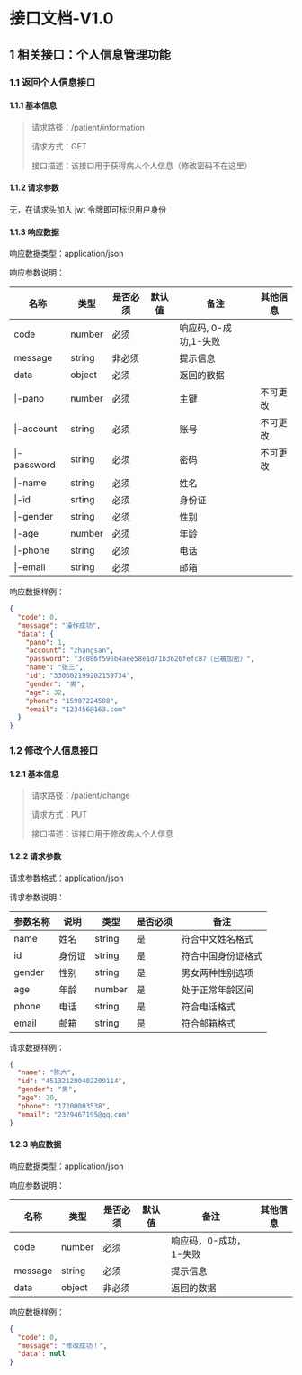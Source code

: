 # 接口文档-V1.0

## 1 相关接口：个人信息管理功能

### 1.1 返回个人信息接口

#### 1.1.1 基本信息

> 请求路径：/patient/information
>
> 请求方式：GET
>
> 接口描述：该接口用于获得病人个人信息（修改密码不在这里）

#### 1.1.2 请求参数

无，在请求头加入 jwt 令牌即可标识用户身份

#### 1.1.3 响应数据

响应数据类型：application/json

响应参数说明：

| 名称        | 类型   | 是否必须 | 默认值 | 备注                  | 其他信息 |
| ----------- | ------ | -------- | ------ | --------------------- | -------- |
| code        | number | 必须     |        | 响应码, 0-成功,1-失败 |          |
| message     | string | 非必须   |        | 提示信息              |          |
| data        | object | 必须     |        | 返回的数据            |          |
| \|-pano     | number | 必须     |        | 主键                  | 不可更改 |
| \|-account  | string | 必须     |        | 账号                  | 不可更改 |
| \|-password | string | 必须     |        | 密码                  | 不可更改 |
| \|-name     | string | 必须     |        | 姓名                  |          |
| \|-id       | srting | 必须     |        | 身份证                |          |
| \|-gender   | string | 必须     |        | 性别                  |          |
| \|-age      | number | 必须     |        | 年龄                  |          |
| \|-phone    | string | 必须     |        | 电话                  |          |
| \|-email    | string | 必须     |        | 邮箱                  |          |

响应数据样例：

```json
{
  "code": 0,
  "message": "操作成功",
  "data": {
    "pano": 1,
    "account": "zhangsan",
    "password": "3c086f596b4aee58e1d71b3626fefc87（已被加密）",
    "name": "张三",
    "id": "330602199202159734",
    "gender": "男",
    "age": 32,
    "phone": "15907224508",
    "email": "123456@163.com"
  }
}
```

### 1.2 修改个人信息接口

#### 1.2.1 基本信息

> 请求路径：/patient/change
>
> 请求方式：PUT
>
> 接口描述：该接口用于修改病人个人信息

#### 1.2.2 请求参数

请求参数格式：application/json

请求参数说明：

| 参数名称 | 说明   | 类型   | 是否必须 | 备注               |
| -------- | ------ | ------ | -------- | ------------------ |
| name     | 姓名   | string | 是       | 符合中文姓名格式   |
| id       | 身份证 | string | 是       | 符合中国身份证格式 |
| gender   | 性别   | string | 是       | 男女两种性别选项   |
| age      | 年龄   | number | 是       | 处于正常年龄区间   |
| phone    | 电话   | string | 是       | 符合电话格式       |
| email    | 邮箱   | string | 是       | 符合邮箱格式       |

请求数据样例：

```json
{
  "name": "陈六",
  "id": "451321200402209114",
  "gender": "男",
  "age": 20,
  "phone": "17200003538",
  "email": "2329467195@qq.com"
}
```

#### 1.2.3 响应数据

响应数据类型：application/json

响应参数说明：

| 名称    | 类型   | 是否必须 | 默认值 | 备注                   | 其他信息 |
| ------- | ------ | -------- | ------ | ---------------------- | -------- |
| code    | number | 必须     |        | 响应码，0-成功，1-失败 |          |
| message | string | 必须     |        | 提示信息               |          |
| data    | object | 非必须   |        | 返回的数据             |          |

响应数据样例：

```json
{
  "code": 0,
  "message": "修改成功！",
  "data": null
}
```
